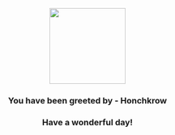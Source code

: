 <p align="center">
    <img src="https://raw.githubusercontent.com/PokeAPI/sprites/master/sprites/pokemon/430.png" width="150" height="150">
</p>
<h3 align="center">You have been greeted by - <b>Honchkrow</b></h3>
<h3 align="center">Have a wonderful day!</h3>
